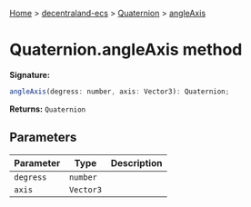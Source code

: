 [Home](./index) &gt; [decentraland-ecs](./decentraland-ecs.md) &gt; [Quaternion](./decentraland-ecs.quaternion.md) &gt; [angleAxis](./decentraland-ecs.quaternion.angleaxis.md)

# Quaternion.angleAxis method


**Signature:**
```javascript
angleAxis(degress: number, axis: Vector3): Quaternion;
```
**Returns:** `Quaternion`

## Parameters

|  Parameter | Type | Description |
|  --- | --- | --- |
|  `degress` | `number` |  |
|  `axis` | `Vector3` |  |

